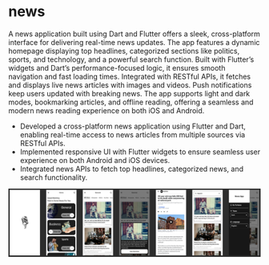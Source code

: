 

# news

A news application built using Dart and Flutter offers a sleek, cross-platform interface for delivering real-time news updates. 
The app features a dynamic homepage displaying top headlines, categorized sections like politics, sports, and technology, 
and a powerful search function. Built with Flutter’s widgets and Dart’s performance-focused logic, 
it ensures smooth navigation and fast loading times. Integrated with RESTful APIs, 
it fetches and displays live news articles with images and videos. Push notifications keep users updated with breaking news. 
The app supports light and dark modes, bookmarking articles, and offline reading, offering a seamless 
and modern news reading experience on both iOS and Android.


- Developed a cross-platform news application using Flutter and Dart, enabling real-time access 
  to news articles from multiple sources via RESTful APIs.
- Implemented responsive UI with Flutter widgets to ensure seamless user experience on both Android and iOS devices.
- Integrated news APIs to fetch top headlines, categorized news, and search functionality.

![image alt](https://github.com/Abdelrahman-Saleh002/News_App/blob/ad3c50535263d808684d2fdb5755c635fb968b33/Screenshot.png)
